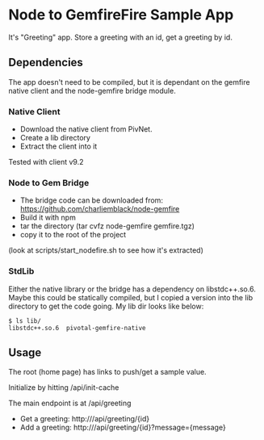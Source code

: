 # Node to GemfireFire Sample App

It's "Greeting" app.  Store a greeting with an id, get a greeting by id.

## Dependencies

The app doesn't need to be compiled, but it is dependant on the gemfire native client and the node-gemfire bridge module.

### Native Client

- Download the native client from PivNet.
- Create a lib directory
- Extract the client into it

Tested with client v9.2

### Node to Gem Bridge

- The bridge code can be downloaded from:  https://github.com/charliemblack/node-gemfire
- Build it with npm
- tar the directory (tar cvfz node-gemfire gemfire.tgz)
- copy it to the root of the project

(look at scripts/start_nodefire.sh to see how it's extracted)

### StdLib

Either the native library or the bridge has a dependency on libstdc++.so.6.  Maybe this could be statically compiled, but I copied a version into the lib directory to get the code going.  My lib dir looks like below:

```
$ ls lib/
libstdc++.so.6  pivotal-gemfire-native
```

## Usage

The root (home page) has links to push/get a sample value.

Initialize by hitting /api/init-cache

The main endpoint is at /api/greeting

- Get a greeting: http://<server>/api/greeting/{id}
- Add a greeting: http://<server>/api/greeting/{id}?message={message}
